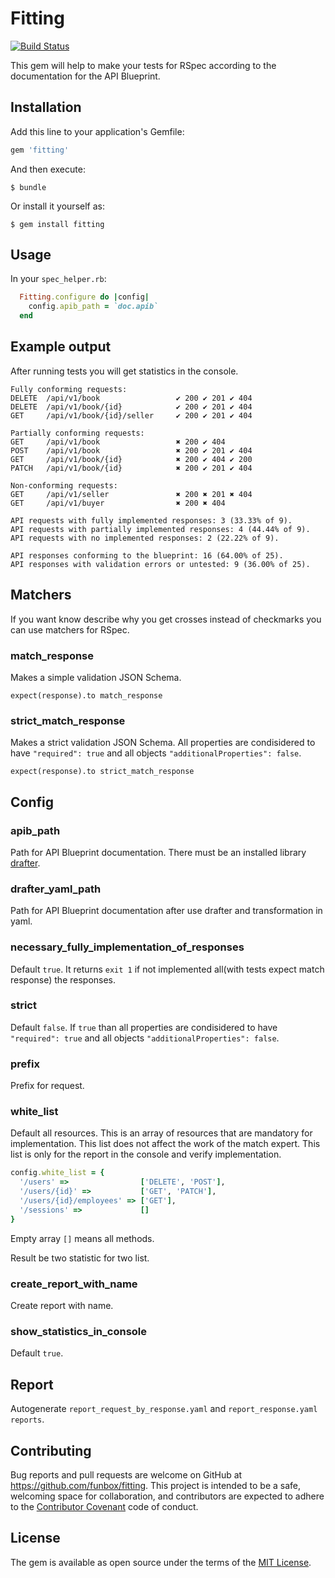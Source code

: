 # Fitting

[![Build Status](https://travis-ci.org/funbox/fitting.svg?branch=master)](https://travis-ci.org/funbox/fitting)

This gem will help to make your tests for RSpec according to the documentation for the API Blueprint.

## Installation

Add this line to your application's Gemfile:

```ruby
gem 'fitting'
```

And then execute:

    $ bundle

Or install it yourself as:

    $ gem install fitting

## Usage

In your `spec_helper.rb`:

```ruby
  Fitting.configure do |config|
    config.apib_path = `doc.apib`
  end
```

## Example output

After running tests you will get statistics in the console.

```
Fully conforming requests:
DELETE  /api/v1/book                 ✔ 200 ✔ 201 ✔ 404
DELETE  /api/v1/book/{id}            ✔ 200 ✔ 201 ✔ 404
GET     /api/v1/book/{id}/seller     ✔ 200 ✔ 201 ✔ 404
 
Partially conforming requests:
GET     /api/v1/book                 ✖ 200 ✔ 404
POST    /api/v1/book                 ✖ 200 ✔ 201 ✔ 404
GET     /api/v1/book/{id}            ✖ 200 ✔ 404 ✔ 200
PATCH   /api/v1/book/{id}            ✖ 200 ✔ 201 ✔ 404
 
Non-conforming requests:
GET     /api/v1/seller               ✖ 200 ✖ 201 ✖ 404
GET     /api/v1/buyer                ✖ 200 ✖ 404
 
API requests with fully implemented responses: 3 (33.33% of 9).
API requests with partially implemented responses: 4 (44.44% of 9).
API requests with no implemented responses: 2 (22.22% of 9).
 
API responses conforming to the blueprint: 16 (64.00% of 25).
API responses with validation errors or untested: 9 (36.00% of 25).
```

## Matchers

If you want know describe why you get crosses instead of checkmarks you can use matchers for RSpec.

### match_response

Makes a simple validation JSON Schema.

```
expect(response).to match_response
```

### strict_match_response

Makes a strict validation JSON Schema. All properties are condisidered to have `"required": true` and all objects `"additionalProperties": false`.

```
expect(response).to strict_match_response
```

## Config

### apib_path

Path for API Blueprint documentation. There must be an installed library [drafter](https://github.com/apiaryio/drafter).

### drafter_yaml_path

Path for API Blueprint documentation after use drafter and transformation in yaml.

### necessary_fully_implementation_of_responses

Default `true`. It returns `exit 1` if not implemented all(with tests expect match response) the responses.

### strict

Default `false`. If `true` than all properties are condisidered to have `"required": true` and all objects `"additionalProperties": false`.

### prefix

Prefix for request.

### white_list

Default all resources. This is an array of resources that are mandatory for implementation.
This list does not affect the work of the match expert.
This list is only for the report in the console and verify implementation.

```ruby
config.white_list = {
  '/users' =>                ['DELETE', 'POST'],
  '/users/{id}' =>           ['GET', 'PATCH'],
  '/users/{id}/employees' => ['GET'],
  '/sessions' =>             []
}
```

Empty array `[]` means all methods.

Result be two statistic for two list.

### create_report_with_name

Create report with name.

### show_statistics_in_console

Default `true`.

## Report

Autogenerate `report_request_by_response.yaml` and `report_response.yaml reports`.

## Contributing

Bug reports and pull requests are welcome on GitHub at https://github.com/funbox/fitting. This project is intended to be a safe, welcoming space for collaboration, and contributors are expected to adhere to the [Contributor Covenant](http://contributor-covenant.org) code of conduct.

## License

The gem is available as open source under the terms of the [MIT License](http://opensource.org/licenses/MIT).
